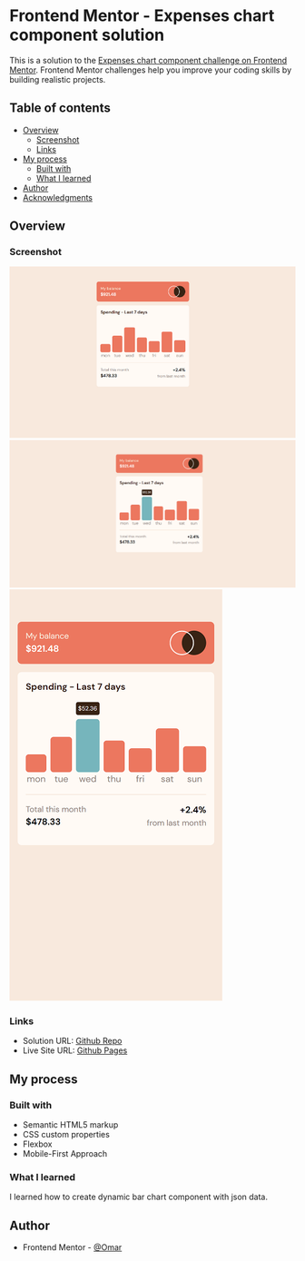 # Frontend Mentor - Expenses chart component solution

This is a solution to the [Expenses chart component challenge on Frontend Mentor](https://www.frontendmentor.io/challenges/expenses-chart-component-e7yJBUdjwt). Frontend Mentor challenges help you improve your coding skills by building realistic projects.

## Table of contents

- [Overview](#overview)
  - [Screenshot](#screenshot)
  - [Links](#links)
- [My process](#my-process)
  - [Built with](#built-with)
  - [What I learned](#what-i-learned)
- [Author](#author)
- [Acknowledgments](#acknowledgments)

## Overview

### Screenshot

![Desktop View](./screenshot/screenshot_1.png)
![Desktop View with hover](./screenshot/screenshot_2.png)
![Mobile View](./screenshot/screenshot_3.png)

### Links

- Solution URL: [Github Repo](https://github.com/to-my-learning-path/expenses-chart-component)
- Live Site URL: [Github Pages](https://to-my-learning-path.github.io/expenses-chart-component)

## My process

### Built with

- Semantic HTML5 markup
- CSS custom properties
- Flexbox
- Mobile-First Approach

### What I learned

I learned how to create dynamic bar chart component with json data.

## Author

- Frontend Mentor - [@Omar](https://www.frontendmentor.io/profile/to-my-learning-path)
